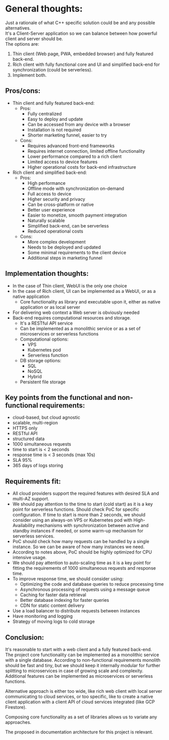 # General thoughts:  
Just a rationale of what C++ specific solution could be and any possible alternatives.  
It's a Client-Server application so we can balance between how powerful client and server should be.  
The options are:  
1. Thin client (Web page, PWA, embedded browser) and fully featured back-end.  
2. Rich client with fully functional core and UI and simplified back-end for synchronization (could be serverless).  
3. Implement both.  

## Pros/cons:  
- Thin client and fully featured back-end:  
  - Pros:  
    - Fully centralized  
    - Easy to deploy and update  
    - Can be accessed from any device with a browser  
    - Installation is not required  
    - Shorter marketing funnel, easier to try  
  - Cons:  
    - Requires advanced front-end frameworks  
    - Requires internet connection, limited offline functionality  
    - Lower performance compared to a rich client  
    - Limited access to device features  
    - Higher operational costs for back-end infrastructure  
- Rich client and simplified back-end:  
  - Pros:  
    - High performance  
    - Offline mode with synchronization on-demand  
    - Full access to device  
    - Higher security and privacy  
    - Can be cross-platform or native  
    - Better user experience  
    - Easier to monetize, smooth payment integration  
    - Naturally scalable  
    - Simplified back-end, can be serverless  
    - Reduced operational costs  
  - Cons:  
    - More complex development  
    - Needs to be deployed and updated  
    - Some minimal requirements to the client device  
    - Additional steps in marketing funnel  

## Implementation thoughts:  
- In the case of Thin client, WebUI is the only one choice  
- In the case of Rich client, UI can be implemented as a WebUI, or as a native application  
  - Core functionality as library and executable upon it, either as native application or as local server  
- For delivering web context a Web server is obviously needed  
- Back-end requires computational resources and storage.  
  - It's a RESTful API service  
  - Can be implemented as a monolithic service or as a set of microservices or serverless functions  
  - Computational options:  
    - VPS  
    - Kubernetes pod  
    - Serverless function  
  - DB storage options:  
    - SQL  
    - NoSQL  
    - Hybrid  
  - Persistent file storage  

## Key points from the functional and non-functional requirements:  
- cloud-based, but cloud agnostic  
- scalable, multi-region  
- HTTPS only  
- RESTful API  
- structured data  
- 1000 simultaneous requests  
- time to start is < 2 seconds  
- response time is < 3 seconds (max 10s)  
- SLA 95%  
- 365 days of logs storing  

## Requirements fit:  
* All cloud providers support the required features with desired SLA and multi-AZ support.  
* We should pay attention to the time to start (cold start) as it is a key point for serverless functions.  Should check PoC for specific configuration. If time to start is more than 2 seconds, we should consider using an always-on VPS or Kubernetes pod with High-Availability mechanisms with synchronization between active and standby instances if needed, or some warm-up mechanism for serverless services.  
* PoC should check how many requests can be handled by a single instance. So we can be aware of how many instances we need.  
* According to notes above, PoC should be highly optimized for CPU intensive usage.  
* We should pay attention to auto-scaling time as it is a key point for fitting the requirements of 1000 simultaneous requests and response time.  
* To improve response time, we should consider using:  
  * Optimizing the code and database queries to reduce processing time  
  * Asynchronous processing of requests using a message queue  
  * Caching for faster data retrieval  
  * Better database indexing for faster queries  
  * CDN for static content delivery  
* Use a load balancer to distribute requests between instances  
* Have monitoring and logging  
* Strategy of moving logs to cold storage  

## Conclusion:  
It's reasonable to start with a web client and a fully featured back-end.  
The project core functionality can be implemented as a monolithic service with a single database. According to non-functional requirements monolith should be fast and tiny, but we should keep it internally modular for further splitting to microservices in case of growing scale and complexity.  
Additional features can be implemented as microservices or serverless functions.  

Alternative approach is either too wide, like rich web client with local server communicating to cloud services, or too specific, like to create a native client application with a client API of cloud services  integrated (like GCP Firestore).  

Composing core functionality as a set of libraries allows us to variate any approaches.  

The proposed in documentation architecture for this project is relevant.  
